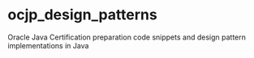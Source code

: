 # ocjp_design_patterns
Oracle Java Certification preparation code snippets and design pattern implementations in Java

